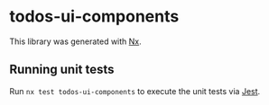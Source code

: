 # todos-ui-components

This library was generated with [Nx](https://nx.dev).

## Running unit tests

Run `nx test todos-ui-components` to execute the unit tests via [Jest](https://jestjs.io).
